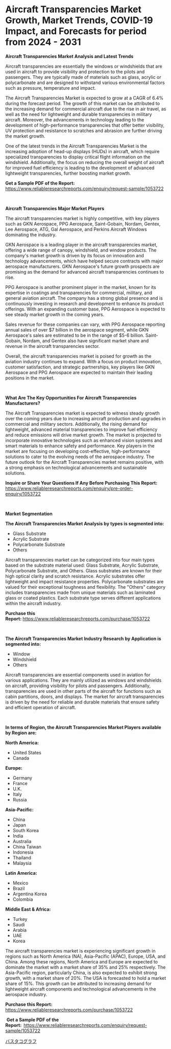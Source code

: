 <p><h1>Aircraft Transparencies Market Growth, Market Trends, COVID-19 Impact, and Forecasts for period from 2024 - 2031</h1></p><p><strong>Aircraft Transparencies Market Analysis and Latest Trends</strong></p>
<p><p>Aircraft transparencies are essentially the windows or windshields that are used in aircraft to provide visibility and protection to the pilots and passengers. They are typically made of materials such as glass, acrylic or polycarbonate and are designed to withstand various environmental factors such as pressure, temperature and impact.</p><p>The Aircraft Transparencies Market is expected to grow at a CAGR of 6.4% during the forecast period. The growth of this market can be attributed to the increasing demand for commercial aircraft due to the rise in air travel, as well as the need for lightweight and durable transparencies in military aircraft. Moreover, the advancements in technology leading to the development of high-performance transparencies that offer better visibility, UV protection and resistance to scratches and abrasion are further driving the market growth.</p><p>One of the latest trends in the Aircraft Transparencies Market is the increasing adoption of head-up displays (HUDs) in aircraft, which require specialized transparencies to display critical flight information on the windshield. Additionally, the focus on reducing the overall weight of aircraft for improved fuel efficiency is leading to the development of advanced lightweight transparencies, further boosting market growth.</p></p>
<p><strong>Get a Sample PDF of the Report:&nbsp;</strong> <a href="https://www.reliableresearchreports.com/enquiry/request-sample/1053722">https://www.reliableresearchreports.com/enquiry/request-sample/1053722</a></p>
<p>&nbsp;</p>
<p><strong>Aircraft Transparencies Major Market Players</strong></p>
<p><p>The aircraft transparencies market is highly competitive, with key players such as GKN Aerospace, PPG Aerospace, Saint-Gobain, Nordam, Gentex, Lee Aerospace, ATG, Gal Aerospace, and Perkins Aircraft Windows dominating the industry. </p><p>GKN Aerospace is a leading player in the aircraft transparencies market, offering a wide range of canopy, windshield, and window products. The company's market growth is driven by its focus on innovation and technology advancements, which have helped secure contracts with major aerospace manufacturers. GKN Aerospace's future growth prospects are promising as the demand for advanced aircraft transparencies continues to rise.</p><p>PPG Aerospace is another prominent player in the market, known for its expertise in coatings and transparencies for commercial, military, and general aviation aircraft. The company has a strong global presence and is continuously investing in research and development to enhance its product offerings. With an expanding customer base, PPG Aerospace is expected to see steady market growth in the coming years.</p><p>Sales revenue for these companies can vary, with PPG Aerospace reporting annual sales of over $7 billion in the aerospace segment, while GKN Aerospace's sales are estimated to be in the range of $5-6 billion. Saint-Gobain, Nordam, and Gentex also have significant market share and revenue in the aircraft transparencies sector.</p><p>Overall, the aircraft transparencies market is poised for growth as the aviation industry continues to expand. With a focus on product innovation, customer satisfaction, and strategic partnerships, key players like GKN Aerospace and PPG Aerospace are expected to maintain their leading positions in the market.</p></p>
<p>&nbsp;</p>
<p><strong>What Are The Key Opportunities For Aircraft Transparencies Manufacturers?</strong></p>
<p><p>The Aircraft Transparencies market is expected to witness steady growth over the coming years due to increasing aircraft production and upgrades in commercial and military sectors. Additionally, the rising demand for lightweight, advanced material transparencies to improve fuel efficiency and reduce emissions will drive market growth. The market is projected to incorporate innovative technologies such as enhanced vision systems and smart materials to enhance safety and performance. Key players in the market are focusing on developing cost-effective, high-performance solutions to cater to the evolving needs of the aerospace industry. The future outlook for the Aircraft Transparencies market remains positive, with a strong emphasis on technological advancements and sustainable solutions.</p></p>
<p><strong>Inquire or Share Your Questions If Any Before Purchasing This Report:</strong> <a href="https://www.reliableresearchreports.com/enquiry/pre-order-enquiry/1053722">https://www.reliableresearchreports.com/enquiry/pre-order-enquiry/1053722</a></p>
<p>&nbsp;</p>
<p><strong>Market Segmentation</strong></p>
<p><strong>The Aircraft Transparencies Market Analysis by types is segmented into:</strong></p>
<p><ul><li>Glass Substrate</li><li>Acrylic Substrate</li><li>Polycarbonate Substrate</li><li>Others</li></ul></p>
<p><p>Aircraft transparencies market can be categorized into four main types based on the substrate material used: Glass Substrate, Acrylic Substrate, Polycarbonate Substrate, and Others. Glass substrates are known for their high optical clarity and scratch resistance. Acrylic substrates offer lightweight and impact resistance properties. Polycarbonate substrates are valued for their exceptional toughness and flexibility. The "Others" category includes transparencies made from unique materials such as laminated glass or coated plastics. Each substrate type serves different applications within the aircraft industry.</p></p>
<p><strong>Purchase this Report:&nbsp;</strong><a href="https://www.reliableresearchreports.com/purchase/1053722">https://www.reliableresearchreports.com/purchase/1053722</a></p>
<p>&nbsp;</p>
<p><strong>The Aircraft Transparencies Market Industry Research by Application is segmented into:</strong></p>
<p><ul><li>Window</li><li>Windshield</li><li>Others</li></ul></p>
<p><p>Aircraft transparencies are essential components used in aviation for various applications. They are mainly utilized as windows and windshields on aircraft, providing visibility for pilots and passengers. Additionally, transparencies are used in other parts of the aircraft for functions such as cabin partitions, doors, and displays. The market for aircraft transparencies is driven by the need for reliable and durable materials that ensure safety and efficient operation of aircraft.</p></p>
<p>&nbsp;</p>
<p><strong>In terms of Region, the Aircraft Transparencies Market Players available by Region are:</strong></p>
<p>
    <p> <strong> North America: </strong>
        <ul>
            <li>United States</li>
            <li>Canada</li>
        </ul>
        </p> 
    <p> <strong> Europe: </strong>
        <ul>
            <li>Germany</li>
            <li>France</li>
            <li>U.K.</li>
            <li>Italy</li>
            <li>Russia</li>
        </ul>
        </p> 
    <p> <strong> Asia-Pacific: </strong>
        <ul>
            <li>China</li>
            <li>Japan</li>
            <li>South Korea</li>
            <li>India</li>
            <li>Australia</li>
            <li>China Taiwan</li>
            <li>Indonesia</li>
            <li>Thailand</li>
            <li>Malaysia</li>
        </ul>
        </p> 
    <p> <strong> Latin America: </strong>
        <ul>
            <li>Mexico</li>
            <li>Brazil</li>
            <li>Argentina Korea</li>
            <li>Colombia</li>
        </ul>
        </p> 
    <p> <strong> Middle East & Africa: </strong>
        <ul>
            <li>Turkey</li>
            <li>Saudi</li>
            <li>Arabia</li>
            <li>UAE</li>
            <li>Korea</li>
        </ul>
    </p>
    </p>
<p><p>The aircraft transparencies market is experiencing significant growth in regions such as North America (NA), Asia-Pacific (APAC), Europe, USA, and China. Among these regions, North America and Europe are expected to dominate the market with a market share of 35% and 25% respectively. The Asia-Pacific region, particularly China, is also expected to exhibit strong growth, with a market share of 20%. The USA is forecasted to hold a market share of 15%. This growth can be attributed to increasing demand for lightweight aircraft components and technological advancements in the aerospace industry.</p></p>
<p><strong>Purchase this Report: </strong><a href="https://www.reliableresearchreports.com/purchase/1053722">https://www.reliableresearchreports.com/purchase/1053722</a></p>
<p>&nbsp;<strong>Get a Sample PDF of the Report:&nbsp;&nbsp;</strong><a href="https://www.reliableresearchreports.com/enquiry/request-sample/1053722">https://www.reliableresearchreports.com/enquiry/request-sample/1053722</a></p>
<p><strong></strong></p>
<p><p><a href="https://github.com/ppmazlotr77499/Market-Research-Report-List-1/blob/main/5391487193170.md">バスタコグラフ</a></p></p>